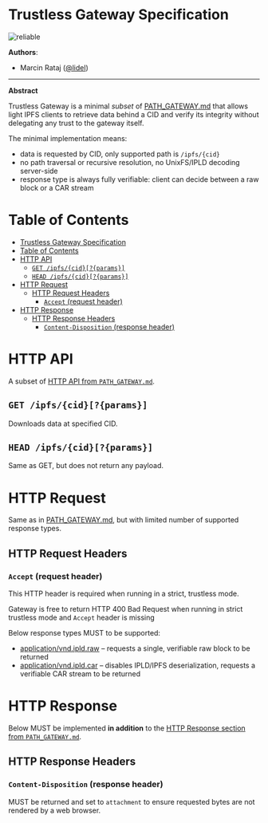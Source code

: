 # Trustless Gateway Specification

![reliable](https://img.shields.io/badge/status-reliable-green.svg?style=flat-square)

**Authors**:

- Marcin Rataj ([@lidel](https://github.com/lidel))

----

**Abstract**

Trustless Gateway is a minimal _subset_ of [PATH_GATEWAY.md](./PATH_GATEWAY.md)
that allows light IPFS clients to retrieve data behind a CID and verify its
integrity without delegating any trust to the gateway itself.

The minimal implementation means:

- data is requested by CID, only supported path is `/ipfs/{cid}`
- no path traversal or recursive resolution, no UnixFS/IPLD decoding server-side
- response type is always fully verifiable: client can decide between a raw block or a CAR stream

# Table of Contents

- [Trustless Gateway Specification](#trustless-gateway-specification)
- [Table of Contents](#table-of-contents)
- [HTTP API](#http-api)
  - [`GET /ipfs/{cid}[?{params}]`](#get-ipfscidparams)
  - [`HEAD /ipfs/{cid}[?{params}]`](#head-ipfscidparams)
- [HTTP Request](#http-request)
  - [HTTP Request Headers](#http-request-headers)
    - [`Accept` (request header)](#accept-request-header)
- [HTTP Response](#http-response)
  - [HTTP Response Headers](#http-response-headers)
    - [`Content-Disposition` (response header)](#content-disposition-response-header)

# HTTP API

A subset of [HTTP API from `PATH_GATEWAY.md`](./PATH_GATEWAY.md#http-api).

## `GET /ipfs/{cid}[?{params}]`

Downloads data at specified CID.

## `HEAD /ipfs/{cid}[?{params}]`

Same as GET, but does not return any payload.

# HTTP Request

Same as in [PATH_GATEWAY.md](./PATH_GATEWAY.md#http-request), but with limited number of supported response types.

## HTTP Request Headers

### `Accept` (request header)

This HTTP header is required when running in a strict, trustless mode.

Gateway is free to return HTTP 400 Bad Request when running in strict trustless
mode and  `Accept` header is missing

Below response types MUST to be supported:

- [application/vnd.ipld.raw](https://www.iana.org/assignments/media-types/application/vnd.ipld.raw) – requests a single, verifiable raw block to be returned
- [application/vnd.ipld.car](https://www.iana.org/assignments/media-types/application/vnd.ipld.car) – disables IPLD/IPFS deserialization, requests a verifiable CAR stream to be returned

# HTTP Response

Below MUST be implemented **in addition** to the [HTTP Response section from `PATH_GATEWAY.md`](./PATH_GATEWAY.md#http-response).

## HTTP Response Headers

### `Content-Disposition` (response header)

MUST be returned and set to `attachment` to ensure requested bytes are not rendered by a web browser.
